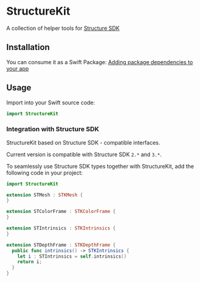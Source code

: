 # StructureKit

A collection of helper tools for [Structure SDK](https://structure.io/developers)

## Installation
You can consume it as a Swift Package:
[Adding package dependencies to your app](https://developer.apple.com/documentation/xcode/adding-package-dependencies-to-your-app)

## Usage
Import into your Swift source code:
```swift
import StructureKit
```

### Integration with Structure SDK
StructureKit based on Structure SDK - compatible interfaces.

Current version is compatible with Structure SDK `2.*` and `3.*`.

To seamlessly use Structure SDK types together with StructureKit, add the following code in your project:

```swift
import StructureKit

extension STMesh : STKMesh {
}

extension STColorFrame : STKColorFrame {
}

extension STIntrinsics : STKIntrinsics {
}

extension STDepthFrame : STKDepthFrame {
  public func intrinsics() -> STKIntrinsics {
    let i : STIntrinsics = self.intrinsics()
    return i;
  }
}
```
